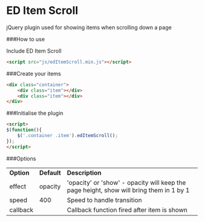 ED Item Scroll
=========
jQuery plugin used for showing items when scrolling down a page

###How to use

Include ED Item Scroll

```html
<script src="js/edItemScroll.min.js"></script>
```

###Create your items

```html
<div class="container">
    <div class="item"></div>
    <div class="item"></div>
</div>
```

###Initialise the plugin

```html
<script>
$(function(){
	$('.container .item').edItemScroll();
});
</script>
```

###Options

<table>
	<tr>
		<td><strong>Option</strong></td>
		<td><strong>Default</strong></td>
		<td><strong>Description</strong></td>
	</tr>
	<tr>
		<td>effect</td>
		<td>opacity</td>
		<td>'opacity' or 'show' - opacity will keep the page height, show will bring them in 1 by 1</td>
	</tr>
	<tr>
		<td>speed</td>
		<td>400</td>
		<td>Speed to handle transition</td>
	</tr>
	<tr>
		<td>callback</td>
		<td></td>
		<td>Callback function fired after item is shown</td>
	</tr>
</table>

